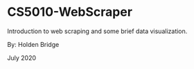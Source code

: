 # CS5010-WebScraper

Introduction to web scraping and some brief data visualization. 

By: Holden Bridge 

July 2020
